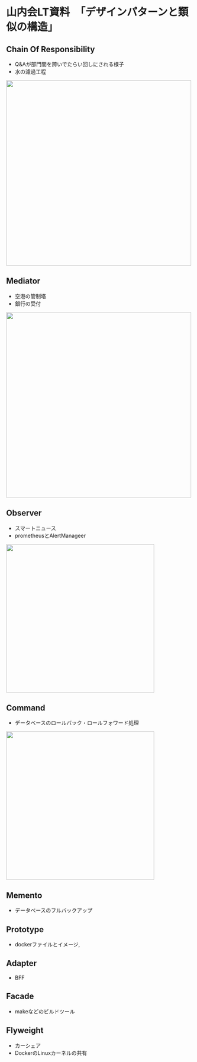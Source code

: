 # 山内会LT資料　「デザインパターンと類似の構造」

## Chain Of Responsibility
* Q&Aが部門間を跨いでたらい回しにされる様子
* 水の濾過工程
<img src="https://github.com/user-attachments/assets/7cc6d0d9-3fcb-426f-bf5f-5d84a9785d4e" width=500px>

## Mediator
* 空港の管制塔
* 銀行の受付
<img src="https://github.com/user-attachments/assets/c4f024c9-0f4e-4cd1-9fb4-706324630b53" width=500px>

## Observer
* スマートニュース
* prometheusとAlertManageer
<img src="https://github.com/user-attachments/assets/20c1ee5a-5191-493e-9885-d2ec00e913bc" width=400px>

## Command
* データベースのロールバック・ロールフォワード処理
<img src="https://github.com/user-attachments/assets/e5395755-c7ff-40b9-ab2c-3369900fd0bd" width=400px>

## Memento
* データベースのフルバックアップ

## Prototype
* dockerファイルとイメージ,

## Adapter
* BFF

## Facade
* makeなどのビルドツール

## Flyweight
* カーシェア
* DockerのLinuxカーネルの共有
